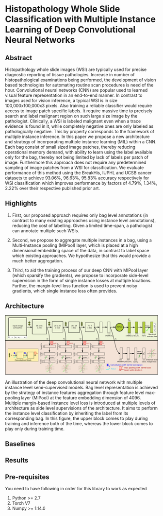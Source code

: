 # Histopathology Whole Slide Classification with Multiple Instance Learning of Deep Convolutional Neural Networks

## Abstract
Histopathology whole slide images (WSI) are typically used for precise diagnostic reporting of tissue pathologies. Increase in number of histopathological examinations being performed, the development of vision based technologies for automating routine scan procedures is need of the hour. Convolutional neural networks (CNN) are popular used to learned visual feature representation in an end-to-end manner. In contrast to images used for vision inference, a typical WSI is in size 100,000x100,000x3 pixels. Also training a reliable classifier would require access to image patch specific labels. It require massive time to precisely search and label malignant region on such large size image by the pathologist. Clinically, a WSI is labeled malignant even when a trace evidence is found in it, while completely negative ones are only labeled as pathologically negative. This by property corresponds to the framework of multiple instance inference. In this paper we propose a new architecture and strategy of incorporating multiple instance learning (MIL) within a CNN. Each bag consist of small sized image patches, thereby reducing operational memory demand, with ability to learn using the label available only for the bag, thereby not being limited by lack of labels per patch of image. Furthermore this approach does not require any predetermined sampling of image patches from a WSI for classification. We evaluate performance of this method using the BreakHis, IUPHL and UCSB cancer datasets to achieve 93.06%, 96.63%, 95.83% accuracy respectively for WSI classification which improves performance by factors of 4.79%, 1.34%, 2.22% over their respective published prior art.

## Highlights
1. First, our proposed approach requires only bag level annotations (in contrast to many existing approaches using instance level annotations), reducing the cost of labelling. Given a limited time-span, a pathologist can annotate multiple such WSIs. 

2. Second, we propose to aggregate multiple instances in a bag, using a Multi-Instance pooling (MIPool) layer, which is placed at a high dimensional embedding space of the data, in contrast to label space which existing approaches. We hypothesize that this would provide a much better aggregation.

3. Third, to aid the training process of our deep CNN with MIPool layer (which sparsify the gradients), we propose to incorporate side-level supervision in the form of single instance losses at multiple locations. Further, the margin-level loss function is used to prevent noisy gradients, which single instance loss often provides.   

## Architecture
<img src="ref_figs/main_block_2.png">

An illustration of the deep convolutional neural network with multiple instance level semi-supervised models. Bag level representation is achieved by the strategy of instance features aggregation through feature level max-pooling layer (MIPool) at the feature embedding dimension of 4096. Multiple margin-based instance level loss is introduced at multiple levels of architecture as side level supervisions of the architecture. It aims to perform the instance level classification by inheriting the label from its corresponding bag. In this figure, the upper block comes to play during training and inference both of the time, whereas the lower block comes to play only during training time.

## Baselines

## Results

## Pre-requisites
You need to have following in order for this library to work as expected
1. Python >= 2.7
2. Torch V7
3. Numpy >= 1.14.0



